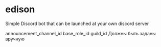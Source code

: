 # edison
Simple Discord bot that can be launched at your own discord server

announcement_channel_id
base_role_id 
guild_id
Должны быть заданы вручную

